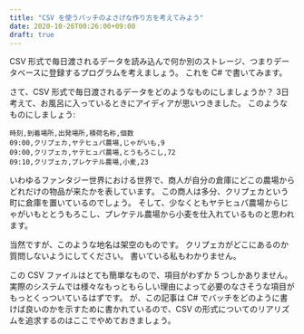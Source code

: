 ```yaml
---
title: "CSV を使うバッチのよさげな作り方を考えてみよう"
date: 2020-10-26T00:26:00+09:00
draft: true
---
```



CSV 形式で毎日渡されるデータを読み込んで何か別のストレージ、つまりデータベースに登録するプログラムを考えましょう。
これを C\# で書いてみます。

さて、CSV 形式で毎日渡されるデータをどのようなものにしましょうか？ 3日考えて、お風呂に入っているときにアイディアが思いつきました。
このようなものにしましょう:

``` text
時刻,到着場所,出発場所,積荷名称,個数
09:00,クリプェカ,ヤテヒュパ農場,じゃがいも,9
09:00,クリプェカ,ヤテヒュパ農場,とうもろこし,72
09:10,クリプェカ,プレケテル農場,小麦,23
```

いわゆるファンタジー世界における世界で、商人が自分の倉庫にどこの農場からどれだけの物品が来たかを表しています。
この商人は多分、クリプェカという町に倉庫を置いているのでしょう。
そして、少なくともヤテヒュパ農場からじゃがいもととうもろこし、プレケテル農場から小麦を仕入れているものと思われます。

当然ですが、このような地名は架空のものです。
クリプェカがどこにあるのか質問しないようにしてください。
書いている私もわかりません。

この CSV ファイルはとても簡単なもので、項目がわずか 5 つしかありません。
実際のシステムでは様々なもっともらしい理由によって必要のなさそうな項目がもっとくっついているはずです。
が、この記事は C\# でバッチをどのように書けば良いのかを示すために書かれているので、CSV の形式についてのリアリズムを追求するのはここでやめておきましょう。
